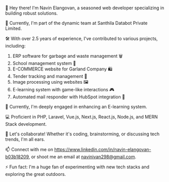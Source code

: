 
👋 Hey there! I'm Navin Elangovan, a seasoned web developer specializing in building robust solutions.

🏢 Currently, I'm part of the dynamic team at Santhila Databot Private Limited.

🛠️ With over 2.5 years of experience, I've contributed to various projects, including:

1. ERP software for garbage and waste management 🗑️
2. School management system 🏫
3. E-COMMERCE website for Garland Company 🛍️
4. Tender tracking and management 📝
5. Image processing using websites 🖼️
6. E-learning system with game-like interactions 🎮
7. Automated mail responder with HubSpot integration 📧

🔭 Currently, I'm deeply engaged in enhancing an E-learning system.

💻 Proficient in PHP, Laravel, Vue.js, Next.js, React.js, Node.js, and MERN Stack development.

💬 Let's collaborate! Whether it's coding, brainstorming, or discussing tech trends, I'm all ears.

📫 Connect with me on https://www.linkedin.com/in/navin-elangovan-b03b18209, or shoot me an email at navinivan298@gmail.com.

⚡ Fun fact: I'm a huge fan of experimenting with new tech stacks and exploring the great outdoors.




